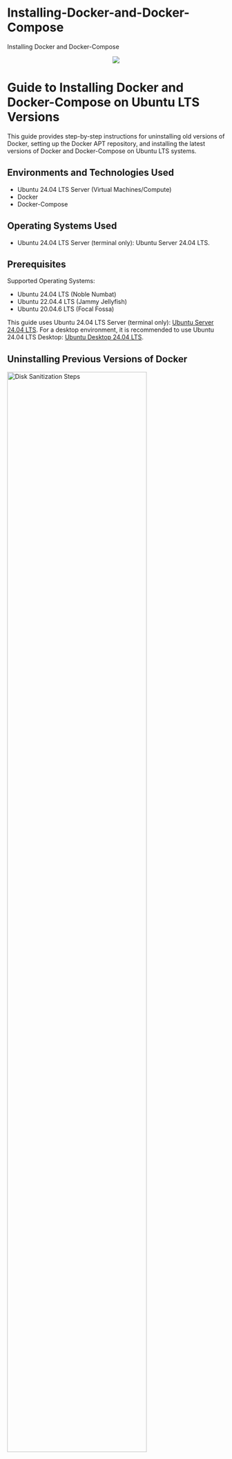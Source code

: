 # Installing-Docker-and-Docker-Compose
Installing Docker and Docker-Compose

<p align="center">
<img src="![download](https://github.com/user-attachments/assets/edfd2184-fdb7-4063-9808-9b9c49b6abf2)"/>
</p>

<h1>Guide to Installing Docker and Docker-Compose on Ubuntu LTS Versions</h1>
This guide provides step-by-step instructions for uninstalling old versions of Docker, setting up the Docker APT repository, and installing the latest versions of Docker and Docker-Compose on Ubuntu LTS systems. <br />

<h2>Environments and Technologies Used</h2>

- Ubuntu 24.04 LTS Server (Virtual Machines/Compute)
- Docker
- Docker-Compose

<h2>Operating Systems Used </h2>

- Ubuntu 24.04 LTS Server (terminal only): Ubuntu Server 24.04 LTS.

<h2>Prerequisites</h2>

Supported Operating Systems:
 - Ubuntu 24.04 LTS (Noble Numbat)
 - Ubuntu 22.04.4 LTS (Jammy Jellyfish)
 - Ubuntu 20.04.6 LTS (Focal Fossa)
<p>This guide uses Ubuntu 24.04 LTS Server (terminal only): <a href="https://ubuntu.com/download/server">Ubuntu Server 24.04 LTS</a>.
For a desktop environment, it is recommended to use Ubuntu 24.04 LTS Desktop: <a href="https://ubuntu.com/download/desktop">Ubuntu Desktop 24.04 LTS</a>.</p>


<h2>Uninstalling Previous Versions of Docker</h2>

<p>
<img src="https://i.imgur.com/DJmEXEB.png" height="80%" width="80%" alt="Disk Sanitization Steps"/>
</p>
<p>
To remove any existing Docker installations and conflicting packages, execute the following command:

 ```bash
for pkg in docker.io docker-doc docker-compose docker-compose-v2 podman-docker containerd runc; do sudo apt-get remove $pkg; done
```
</p>
<br />

<p>
<img src="https://i.imgur.com/DJmEXEB.png" height="80%" width="80%" alt="Disk Sanitization Steps"/>
</p>

<h2>Setting Up Docker's APT Repository</h2>
 
<p>
To install and update Docker from the official repository, follow these steps:
</p>
<h1>Add Docker's Official GPG Key:</h1>
<p>
 
 ```bash
 sudo apt-get update
sudo apt-get install ca-certificates curl
sudo install -m 0755 -d /etc/apt/keyrings
sudo curl -fsSL https://download.docker.com/linux/ubuntu/gpg -o /etc/apt/keyrings/docker.asc
sudo chmod a+r /etc/apt/keyrings/docker.asc
 ```
</p>
<h1>Add the Docker Repository to APT Sources:</h1>
<p>
 
 ```bash
 echo \
  "deb [arch=$(dpkg --print-architecture) signed-by=/etc/apt/keyrings/docker.asc] https://download.docker.com/linux/ubuntu \
  $(. /etc/os-release && echo "$VERSION_CODENAME") stable" | \
  sudo tee /etc/apt/sources.list.d/docker.list > /dev/null
sudo apt-get update
 ```
</p>
<br />

<p>
<img src="https://i.imgur.com/DJmEXEB.png" height="80%" width="80%" alt="Disk Sanitization Steps"/>
</p>
<h1>Installing the Latest Version of Docker</h1>
<h2>To install Docker, run the following command:</h2>
<p>

 ```bash
sudo apt-get install docker-ce docker-ce-cli containerd.io docker-buildx-plugin docker-compose-plugin
```
</p>
<br />

<p>
<img src="https://i.imgur.com/DJmEXEB.png" height="80%" width="80%" alt="Disk Sanitization Steps"/>
</p>
<h1>Verify Docker Installation</h1>
<h2>To confirm Docker is installed correctly, check the version:</h2>
<p>

 ```bash
docker --version
```
</p>
<br />

<p>
<img src="https://i.imgur.com/DJmEXEB.png" height="80%" width="80%" alt="Disk Sanitization Steps"/>
</p>
<h1>Installing Docker-Compose</h1>
<h2>To install Docker-Compose, use the following command:</h2>
<p>

 ```bash
curl -SL https://github.com/docker/compose/releases/download/v2.29.1/docker-compose-linux-x86_64 -o /usr/local/bin/docker-compose
```
</p>
<br />

<p>
<img src="https://i.imgur.com/DJmEXEB.png" height="80%" width="80%" alt="Disk Sanitization Steps"/>
</p>
<h1>Verify Docker-Compose Installation</h1>
<h2>Check the installed version of Docker-Compose with:</h2>
<p>

 ```bash
docker compose version
```
</p>
<br />
